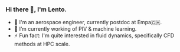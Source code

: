 ### Hi there 👋, I'm Lento.

- 🦊 I'm an aerospace engineer, currently postdoc at Empa🇨🇭. 
- 🔭 I’m currently working of PIV & machine learning.
- ⚡ Fun fact: I'm quite interested in fluid dynamics, specifically CFD methods at HPC scale.

<!--
**lento234/lento234** is a ✨ _special_ ✨ repository because its `README.md` (this file) appears on your GitHub profile.

Here are some ideas to get you started:

- 🔭 I’m currently working on ...
- 🌱 I’m currently learning ...
- 👯 I’m looking to collaborate on ...
- 🤔 I’m looking for help with ...
- 💬 Ask me about ...
- 📫 How to reach me: ...
- 😄 Pronouns: ...
-->
